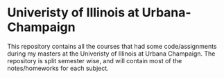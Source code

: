 # Univeristy of Illinois at Urbana-Champaign


This repository contains all the courses that had some code/assignments during my masters at the Univeristy of Illinois at Urbana Champaign. The repository is split semester wise, and will contain most of the notes/homeworks for each subject.
